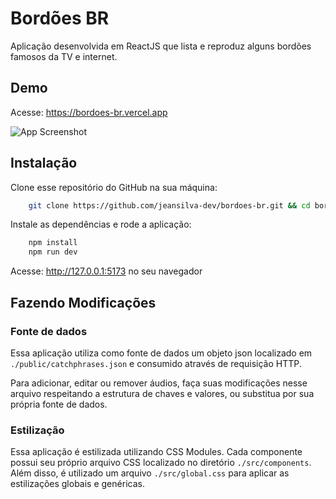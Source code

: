 
# Bordões BR

Aplicação desenvolvida em ReactJS que lista e reproduz alguns bordões famosos da TV e internet.

## Demo
Acesse: https://bordoes-br.vercel.app
 
![App Screenshot](https://ik.imagekit.io/nl4kkw4a0/bordoes-br_NrjKQRK6R.png?ik-sdk-version=javascript-1.4.3&updatedAt=1660033249191)


## Instalação

Clone esse repositório do GitHub na sua máquina:

```bash
    git clone https://github.com/jeansilva-dev/bordoes-br.git && cd bordoes-br
```

Instale as dependências e rode a aplicação:

```bash
    npm install
    npm run dev
```

Acesse: http://127.0.0.1:5173 no seu navegador


## Fazendo Modificações

### Fonte de dados

Essa aplicação utiliza como fonte de dados um objeto json localizado em ```./public/catchphrases.json```
e consumido através de requisição HTTP. 

Para adicionar, editar ou remover áudios, faça suas modificações nesse arquivo respeitando a estrutura de chaves e valores, ou substitua por sua própria fonte de dados.

### Estilização

Essa aplicação é estilizada utilizando CSS Modules. Cada componente possui seu próprio arquivo CSS localizado no diretório ```./src/components```. Além disso, é utilizado um arquivo ```./src/global.css``` para aplicar as estilizações globais e genéricas.